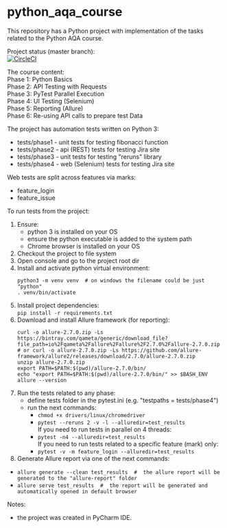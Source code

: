 # python_aqa_course

This repository has a Python project with implementation of the tasks related to the Python AQA course.  

Project status (master branch):  
[![CircleCI](https://circleci.com/gh/omoskalyov/python_aqa_course.svg?style=svg)](https://circleci.com/gh/omoskalyov/python_aqa_course)

The course content:  
Phase 1: Python Basics  
Phase 2: API Testing with Requests  
Phase 3: PyTest Parallel Execution  
Phase 4: UI Testing (Selenium)  
Phase 5: Reporting (Allure)  
Phase 6: Re-using API calls to prepare test Data  

The project has automation tests written on Python 3:  
 - tests/phase1 - unit tests for testing fibonacci function  
 - tests/phase2 - api (REST) tests for testing Jira site  
 - tests/phase3 - unit tests for testing "reruns" library  
 - tests/phase4 - web (Selenium) tests for testing Jira site  

Web tests are split across features via marks:
 - feature_login
 - feature_issue

To run tests from the project:
1. Ensure:
    - python 3 is installed on your OS  
    - ensure the python executable is added to the system path  
    - Chrome browser is installed on your OS  
2. Checkout the project to file system
3. Open console and go to the project root dir
4. Install and activate python virtual environment: 
    ``` 
    python3 -m venv venv  # on windows the filename could be just "python"  
    . venv/bin/activate
    ```  
5. Install project dependencies:  
    `pip install -r requirements.txt`
6. Download and install Allure framework (for reporting):
    ```
    curl -o allure-2.7.0.zip -Ls https://bintray.com/qameta/generic/download_file?file_path=io%2Fqameta%2Fallure%2Fallure%2F2.7.0%2Fallure-2.7.0.zip
    # or curl -o allure-2.7.0.zip -Ls https://github.com/allure-framework/allure2/releases/download/2.7.0/allure-2.7.0.zip  
    unzip allure-2.7.0.zip  
    export PATH=$PATH:$(pwd)/allure-2.7.0/bin/  
    echo "export PATH=$PATH:$(pwd)/allure-2.7.0/bin/" >> $BASH_ENV  
    allure --version
    ```  
7. Run the tests related to any phase:
   - define tests folder in the pytest.ini (e.g. "testpaths = tests/phase4")
   - run the next commands:
     - `chmod +x drivers/linux/chromedriver`
     - `pytest --reruns 2 -v -l --alluredir=test_results`  
     If you need to run tests in parallel on 4 threads:  
     - `pytest -n4 --alluredir=test_results`  
     If you need to run tests related to a specific feature (mark) only:  
      - `pytest -v -m feature_login --alluredir=test_results`
8. Generate Allure report via one of the next commands:  
 - `allure generate --clean test_results  #  the allure report will be generated to the "allure-report" folder`
 - `allure serve test_results  #  the report will be generated and automatically opened in default browser`
             
Notes:  
 - the project was created in PyCharm IDE.
      
           